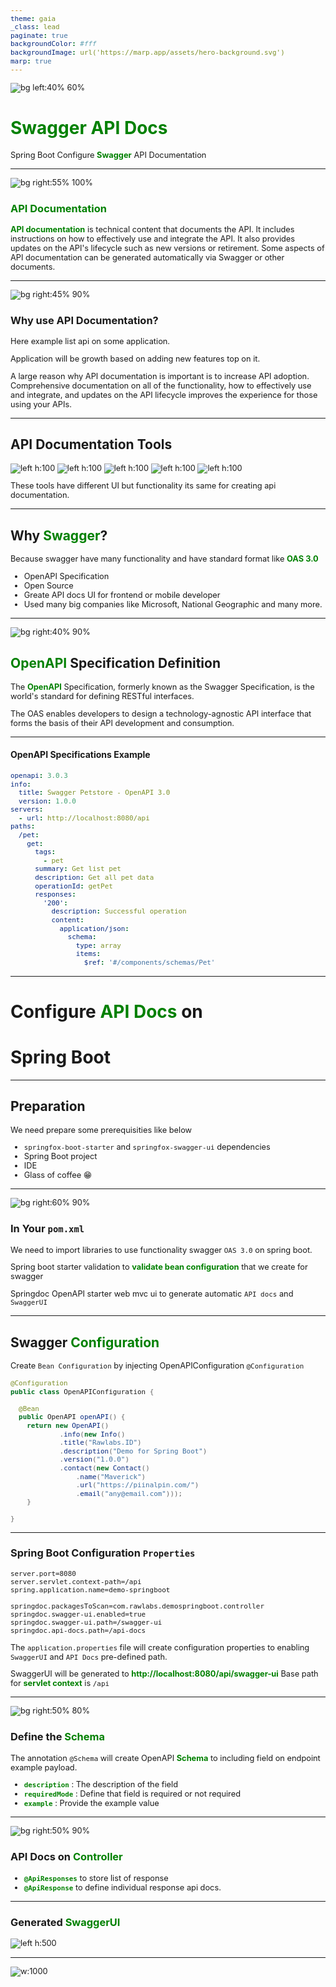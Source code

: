 ```yaml
---
theme: gaia
_class: lead
paginate: true
backgroundColor: #fff
backgroundImage: url('https://marp.app/assets/hero-background.svg')
marp: true
---
```


![bg left:40% 60%](./../images/rawlabs-academy-logo.png)

<style scoped>
    p > strong {
        color: green;
    }
</style>
# **Swagger API Docs**

Spring Boot Configure **Swagger** API Documentation

---
<style scoped>
    p {
        font-size: 0.8rem;
    }
</style>
![bg right:55% 100%](../images/materi-java/swagger-apidocs/what-is-swagger.png)

### **API Documentation**
**API documentation** is technical content that documents the API. It includes instructions on how to effectively use and integrate the API. It also provides updates on the API's lifecycle such as new versions or retirement. Some aspects of API documentation can be generated automatically via Swagger or other documents.

---
<style scoped>
    p {
        font-size: 0.75rem;
    }
</style>
![bg right:45% 90%](../images/materi-java/swagger-apidocs/api-list-example.png)
### Why use API Documentation?
Here example list api on some application.

Application will be growth based on adding new features top on it.

A large reason why API documentation is important is to increase API adoption. Comprehensive documentation on all of the functionality, how to effectively use and integrate, and updates on the API lifecycle improves the experience for those using your APIs.

---
## API Documentation Tools
![left h:100](../images/materi-java/swagger-apidocs/redocly.jpg) ![left h:100](../images/materi-java/swagger-apidocs/swagger.png) ![left h:100](../images/materi-java/swagger-apidocs/stoplight.png)
![left h:100](../images/materi-java/swagger-apidocs/apiary.png) ![left h:100](../images/materi-java/swagger-apidocs/postman.png)

These tools have different UI but functionality its same for creating api documentation.

---
<style scoped>
    h2 > strong {
        color: green;
    }
</style>
## Why **Swagger**?
Because swagger have many functionality and have standard format like **OAS 3.0**

- OpenAPI Specification
- Open Source
- Greate API docs UI for frontend or mobile developer
- Used many big companies like Microsoft, National Geographic and many more.

---
![bg right:40% 90%](../images/materi-java/swagger-apidocs/openapi.png)
## **OpenAPI** Specification Definition

The **OpenAPI** Specification, formerly known as the Swagger Specification, is the world's standard for defining RESTful interfaces.

The OAS enables developers to design a technology-agnostic API interface that forms the basis of their API development and consumption.

---
<style scoped>
    pre {
        font-size: 0.7rem;
    }
</style>
#### OpenAPI Specifications Example

```yaml
openapi: 3.0.3
info:
  title: Swagger Petstore - OpenAPI 3.0
  version: 1.0.0
servers:
  - url: http://localhost:8080/api
paths:
  /pet:
    get:
      tags:
        - pet
      summary: Get list pet
      description: Get all pet data
      operationId: getPet
      responses:
        '200':
          description: Successful operation
          content:
            application/json:
              schema:
                type: array
                items:
                  $ref: '#/components/schemas/Pet'
```

---
<!-- _class: lead -->
# Configure **API Docs** on
# Spring Boot

---
## Preparation
We need prepare some prerequisities like below
- `springfox-boot-starter` and `springfox-swagger-ui` dependencies
- Spring Boot project
- IDE
- Glass of coffee 😁

---
<style scoped>
    p {
        font-size: 0.7rem;
    }
</style>
![bg right:60% 90%](../images/materi-java/swagger-apidocs/pom-xml.png)
### In Your `pom.xml`
We need to import libraries to use functionality swagger `OAS 3.0` on spring boot.

Spring boot starter validation to **validate bean configuration** that we create for swagger

Springdoc OpenAPI starter web mvc ui to generate automatic `API docs` and `SwaggerUI`

---
<style scoped>
    p, pre {
        font-size: 0.75rem;
    }
</style>
## Swagger **Configuration**
Create `Bean Configuration` by injecting OpenAPIConfiguration `@Configuration`

```java
@Configuration
public class OpenAPIConfiguration {
  
  @Bean
  public OpenAPI openAPI() {
    return new OpenAPI()
            .info(new Info()
            .title("Rawlabs.ID")
            .description("Demo for Spring Boot")
            .version("1.0.0")
            .contact(new Contact()
                .name("Maverick")
                .url("https://piinalpin.com/")
                .email("any@email.com")));
    }

}
```

---
<style scoped>
    p, pre {
        font-size: 0.8rem;
    }
</style>
### Spring Boot Configuration `Properties`
```env
server.port=8080
server.servlet.context-path=/api
spring.application.name=demo-springboot

springdoc.packagesToScan=com.rawlabs.demospringboot.controller
springdoc.swagger-ui.enabled=true
springdoc.swagger-ui.path=/swagger-ui
springdoc.api-docs.path=/api-docs
```
The `application.properties` file will create configuration properties to enabling `SwaggerUI` and `API Docs` pre-defined path.

SwaggerUI will be generated to **http://localhost:8080/api/swagger-ui**
Base path for **servlet context** is `/api`


---
<style scoped>
    p, ul {
        font-size: 0.8rem;
    }
</style>
![bg right:50% 80%](../images/materi-java/swagger-apidocs/schema-entity-level.png)
### Define the **Schema**
The annotation `@Schema` will create OpenAPI **Schema** to including field on endpoint example payload.

- **`description`** : The description of the field
- **`requiredMode`** : Define that field is required or not required
- **`example`** : Provide the example value

---
![bg right:50% 90%](../images/materi-java/swagger-apidocs/apidocs-controller.png)
### API Docs on **Controller**
- **`@ApiResponses`** to store list of response 
- **`@ApiResponse`** to define individual response api docs.

---
<style scoped>
  strong {
    color: green;
  }
</style>
### Generated **SwaggerUI**
![left h:500](../images/materi-java/swagger-apidocs/generated-swagger-ui.png)

---
 <!-- _class: lead -->
![w:1000](./../images/thank-you.png)
